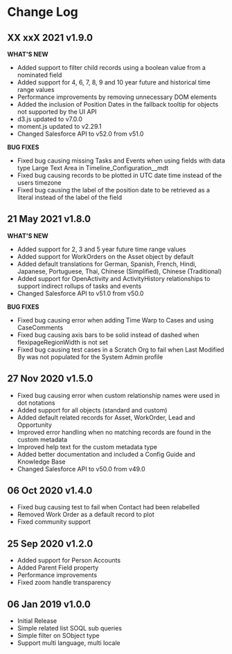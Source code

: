 # Change Log

## XX xxX 2021 v1.9.0

**WHAT'S NEW**
-   Added support to filter child records using a boolean value from a nominated field 
-   Added support for 4, 6, 7, 8, 9 and 10 year future and historical time range values
-   Performance improvements by removing unnecessary DOM elements
-   Added the inclusion of Position Dates in the fallback tooltip for objects not supported by the UI API
-   d3.js updated to v7.0.0
-   moment.js updated to v2.29.1
-   Changed Salesforce API to v52.0 from v51.0

**BUG FIXES**
-   Fixed bug causing missing Tasks and Events when using fields with data type Large Text Area in Timeline_Configuration__mdt
-   Fixed bug causing records to be plotted in UTC date time instead of the users timezone
-   Fixed bug causing the label of the position date to be retrieved as a literal instead of the label of the field

## 21 May 2021 v1.8.0

**WHAT'S NEW**
-   Added support for 2, 3 and 5 year future time range values
-   Added support for WorkOrders on the Asset object by default
-   Added default translations for German, Spanish, French, Hindi, Japanese, Portuguese, Thai, Chinese (Simplified), Chinese (Traditional)
-   Added support for OpenActivity and ActivityHistory relationships to support indirect rollups of tasks and events
-   Changed Salesforce API to v51.0 from v50.0

**BUG FIXES**
-   Fixed bug causing error when adding Time Warp to Cases and using CaseComments
-   Fixed bug causing axis bars to be solid instead of dashed when flexipageRegionWidth is not set
-   Fixed bug causing test cases in a Scratch Org to fail when Last Modified By was not populated for the System Admin profile

## 27 Nov 2020 v1.5.0

-   Fixed bug causing error when custom relationship names were used in dot notations
-   Added support for all objects (standard and custom)
-   Added default related records for Asset, WorkOrder, Lead and Opportunity
-   Improved error handling when no matching records are found in the custom metadata
-   Improved help text for the custom metadata type
-   Added better documentation and included a Config Guide and Knowledge Base
-   Changed Salesforce API to v50.0 from v49.0

## 06 Oct 2020 v1.4.0

-   Fixed bug causing test to fail when Contact had been relabelled
-   Removed Work Order as a default record to plot
-   Fixed community support

## 25 Sep 2020 v1.2.0

-   Added support for Person Accounts
-   Added Parent Field property
-   Performance improvements
-   Fixed zoom handle transparency

## 06 Jan 2019 v1.0.0

-   Initial Release
-   Simple related list SOQL sub queries
-   Simple filter on SObject type
-   Support multi language, multi locale
